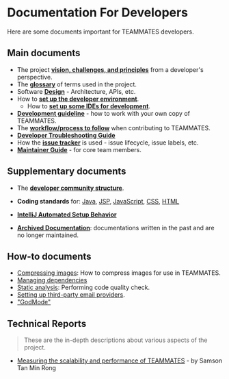 # Documentation For Developers

Here are some documents important for TEAMMATES developers.

## Main documents

* The project [**vision, challenges, and principles**](overview.md) from a developer's perspective.
* The [**glossary**](glossary.md) of terms used in the project.
* Software [**Design**](design.md) - Architecture, APIs, etc.
* How to [**set up the developer environment**](settingUp.md).
  * How to [**set up some IDEs for development**](ide-usage.md).
* [**Development guideline**](development.md) - how to work with your own copy of TEAMMATES.
* The [**workflow/process to follow**](process.md) when contributing to TEAMMATES.
* [**Developer Troubleshooting Guide**](troubleshooting-guide.md)
* How the [**issue tracker**](issues.md) is used - issue lifecycle, issue labels, etc.
* [**Maintainer Guide**](maintainer-guide.md) - for core team members.

## Supplementary documents

* The [**developer community structure**](community.md).
* **Coding standards** for:
  [Java](https://oss-generic.github.io/process/codingStandards/CodingStandard-Java.html),
  [JSP](https://docs.google.com/document/d/14bXfdveXvoIaPBYpL19m4PK6oPabSnnoawj6OGjOzD4/pub?embedded=true),
  [JavaScript](https://docs.google.com/document/d/1gZ6WG6HBTJYHAtVkz9kzi_SUuzfXqzO-SvFnLuag2xM/pub?embedded=true),
  [CSS](https://docs.google.com/document/d/1wA9paRA9cS7ByStGbhRRUZLEzEzimrNQjIDPVqy1ScI/pub),
  [HTML](https://oss-generic.github.io/process/codingStandards/CodingStandard-Html.html)
* [**IntelliJ Automated Setup Behavior**](intellij-automated-setup-behavior.md)

* [**Archived Documentation**](archived): documentations written in the past and are no longer maintained.

## How-to documents

* [Compressing images](compressing-images.md): How to compress images for use in TEAMMATES.
* [Managing dependencies](dependencies.md)
* [Static analysis](static-analysis.md): Performing code quality check.
* [Setting up third-party email providers](emails.md).
* ["GodMode"](godmode.md)

## Technical Reports

> These are the in-depth descriptions about various aspects of the project.

* [Measuring the scalability and performance of TEAMMATES](techReports/Measuring-scalability-and-performance.md) - by Samson Tan Min Rong
